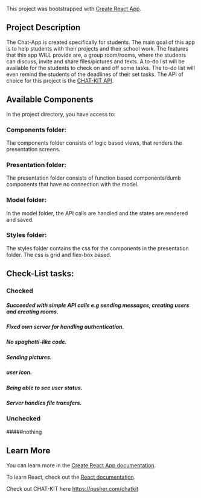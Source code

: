 This project was bootstrapped with [Create React App](https://github.com/facebook/create-react-app).

## Project Description

The Chat-App is created specifically for students. The main goal of this app is to help students with their projects and their school work. The features that this app WILL provide are, a group room/rooms, where the students can discuss, invite and share files/pictures and texts. A to-do list will be available for the students to check on and off some tasks. The to-do list will even remind the students of the deadlines of their set tasks. 
The API of choice for this project is the [CHAT-KIT API](https://pusher.com/chatkit).

## Available Components

In the project directory, you have access to:

### Components folder:

The components folder consists of logic based views, that renders the presentation screens.

### Presentation folder:

The presentation folder consists of function based components/dumb components that have no connection with the model.

### Model folder:

In the model folder, the API calls are handled and the states are rendered and saved.

### Styles folder:

The styles folder contains the css for the components in the presentation folder. The css is grid and flex-box based.

## Check-List tasks:

### Checked
##### Succeeded with simple API calls e.g sending messages, creating users and creating rooms.
##### Fixed own server for handling authentication.
##### No spaghetti-like code.
##### Sending pictures.
##### user icon.
##### Being able to see user status.
##### Server handles file transfers.

### Unchecked
#####nothing

## Learn More

You can learn more in the [Create React App documentation](https://facebook.github.io/create-react-app/docs/getting-started).

To learn React, check out the [React documentation](https://reactjs.org/).

Check out CHAT-KIT here https://pusher.com/chatkit
